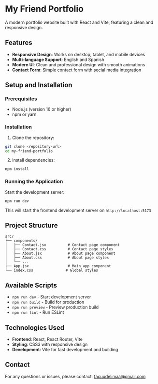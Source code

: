 # My Friend Portfolio

A modern portfolio website built with React and Vite, featuring a clean and responsive design.

## Features

- **Responsive Design**: Works on desktop, tablet, and mobile devices
- **Multi-language Support**: English and Spanish
- **Modern UI**: Clean and professional design with smooth animations
- **Contact Form**: Simple contact form with social media integration

## Setup and Installation

### Prerequisites

- Node.js (version 16 or higher)
- npm or yarn

### Installation

1. Clone the repository:
```bash
git clone <repository-url>
cd my-friend-portfolio
```

2. Install dependencies:
```bash
npm install
```

### Running the Application

Start the development server:
```bash
npm run dev
```

This will start the frontend development server on `http://localhost:5173`

## Project Structure

```
src/
├── components/
│   ├── Contact.jsx          # Contact page component
│   ├── Contact.css          # Contact page styles
│   ├── About.jsx            # About page component
│   ├── About.css            # About page styles
│   └── ...
├── App.jsx                  # Main app component
└── index.css               # Global styles
```

## Available Scripts

- `npm run dev` - Start development server
- `npm run build` - Build for production
- `npm run preview` - Preview production build
- `npm run lint` - Run ESLint

## Technologies Used

- **Frontend**: React, React Router, Vite
- **Styling**: CSS3 with responsive design
- **Development**: Vite for fast development and building

## Contact

For any questions or issues, please contact: facuudelimaa@gmail.com

